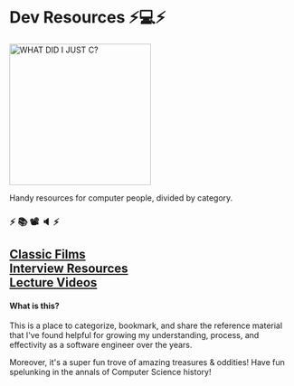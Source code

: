 # Dev Resources ⚡️💻⚡️
<img src="https://i.imgur.com/rEB0YIz.gif" title="WHAT DID I JUST C?" height="250px" />

Handy resources for computer people, divided by category. 

### ⚡️ 📚 📽 🔈 ⚡️

## [Classic Films](./classic-films.md)<br/>[Interview Resources](./interviews.md)<br/>[Lecture Videos](lectures.md)

#### What is this?
This is a place to categorize, bookmark, and share the reference material that I've found helpful for growing my understanding, process, and effectivity as a software engineer over the years. 

Moreover, it's a super fun trove of amazing treasures & oddities! Have fun spelunking in the annals of Computer Science history!
